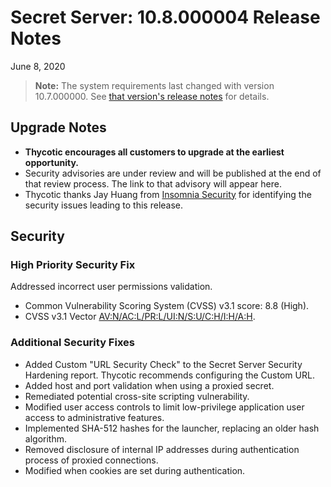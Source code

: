[title]: # (Secret Server Release Notes 10.8.000004)
[tags]: # (Release Notes)
[priority]: #
[display]: # (search,content,print)

# Secret Server: 10.8.000004 Release Notes

June 8, 2020

>**Note:** The system requirements last changed with version 10.7.000000. See [that version's release notes](./ss-rn-10-7-000000.md) for details.

## Upgrade Notes

- **Thycotic encourages all customers to upgrade at the earliest opportunity.**
- Security advisories are under review and will be published at the end of that review process. The link to that advisory will appear here.
- Thycotic thanks Jay Huang from [Insomnia Security](https://www.insomniasec.com) for identifying the security issues leading to this release.

## Security

### High Priority Security Fix

Addressed incorrect user permissions validation.
- Common Vulnerability Scoring System (CVSS) v3.1 score: 8.8 (High).
- CVSS v3.1 Vector [AV:N/AC:L/PR:L/UI:N/S:U/C:H/I:H/A:H](https://nvd.nist.gov/vuln-metrics/cvss/v3-calculator?vector=AV:N/AC:L/PR:L/UI:N/S:U/C:H/I:H/A:H&version=3.1).

### Additional Security Fixes

- Added Custom "URL Security Check" to the Secret Server Security Hardening report. Thycotic recommends configuring the Custom URL.
- Added host and port validation when using a proxied secret.
- Remediated potential cross-site scripting vulnerability.
- Modified user access controls to limit low-privilege application user access to administrative features.
- Implemented SHA-512 hashes for the launcher, replacing an older hash algorithm.
- Removed disclosure of internal IP addresses during authentication process of proxied connections.
- Modified when cookies are set during authentication.
